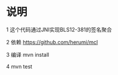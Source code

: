 # 说明

1 这个代码通过JNI实现BLS12-381的签名聚合

2 依赖 https://github.com/herumi/mcl

3 编译 mvn install

4 mvn test 
